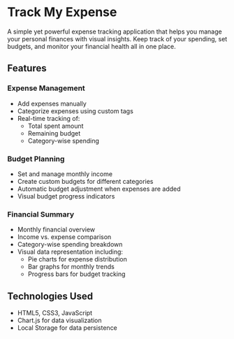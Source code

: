 # Track My Expense

A simple yet powerful expense tracking application that helps you manage your personal finances with visual insights. Keep track of your spending, set budgets, and monitor your financial health all in one place.

## Features
### Expense Management
- Add expenses manually
- Categorize expenses using custom tags
- Real-time tracking of:
  - Total spent amount
  - Remaining budget
  - Category-wise spending

### Budget Planning
- Set and manage monthly income
- Create custom budgets for different categories
- Automatic budget adjustment when expenses are added
- Visual budget progress indicators

### Financial Summary
- Monthly financial overview
- Income vs. expense comparison
- Category-wise spending breakdown
- Visual data representation including:
  - Pie charts for expense distribution
  - Bar graphs for monthly trends
  - Progress bars for budget tracking

## Technologies Used

- HTML5, CSS3, JavaScript
- Chart.js for data visualization
- Local Storage for data persistence



